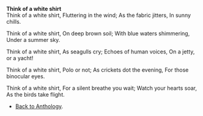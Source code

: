 **Think of a white shirt**  
Think of a white shirt,
Fluttering in the wind;
As the fabric jitters,
In sunny chills.  

Think of a white shirt,
On deep brown soil;
With blue waters shimmering,
Under a summer sky.  

Think of a white shirt,
As seagulls cry;
Echoes of human voices,
On a jetty, or a yacht!

Think of a white shirt,
Polo or not;
As crickets dot the evening,
For those binocular eyes.  

Think of a white shirt,
For a silent breathe you wait;
Watch your hearts soar,
As the birds take flight.  

- <a href="https://kushalsamant.github.io/anthology.html">Back to Anthology</a>.  